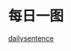 
# 每日一图


[dailysentence](./html/dailysentence.html ':include :type=iframe width=100% height=800px frameborder=0 seamless')